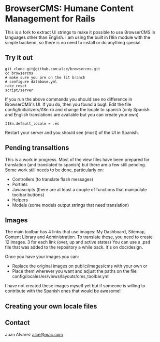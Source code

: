 # BrowserCMS: Humane Content Management for Rails

This is a fork to extract UI strings to make it possible to use BrowserCMS in languages other than English.
I am using the built in I18n module with the simple backend, so there is no need to install or do
anything special. 

## Try it out
    
    git clone git@github.com:alce/browsercms.git 
    cd browsercms
    # make sure you are on the lit branch
    # configure database.yml
    rake reset
    script/server
    
If you run the above commands you should see no difference in BrowserCMS's UI. If you do, then
you found a bug!. Edit the file config/initializers/i18n.rb and change the locale to spanish 
(only Spanish and English translations are available but you can create your own)

    I18n.default_locale = :es
    
Restart your server and you should see (most) of the UI in Spanish.


## Pending transaltions

This is a work in progress. Most of the view files have been prepared for translation (and 
translated to spanish) but there are a few still pending. Some work still needs to be done, 
particularly on:

* Controllers (to translate flash messages)
* Portlets
* Javascripts (there are at least a couple of functions that manipulate toolbar buttons)
* Helpers
* Models (some models output strings that need translation)

## Images

The main toolbar has 4 links that use images: My Dashboard, Sitemap, Content  Library and Administration.
To translate these, you need to create 12 images. 3 for each link (over, up and active states)
You can use a .psd file that was added to the repository a while back. It's on doc/design.

Once you have your images you can:

* Replace the original images on public/images/cms with your own or
* Place them wherever you want and adjust the paths on the file config/locales/es/views/layouts/cms_toolbar.yml

I have not created these images myself yet but if someone is willing to contribute with the Spanish ones
that would be awesome! 

## Creating your own locale files

## Contact
Juan Alvarez
alce@mac.com
  

    

